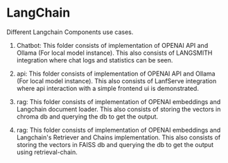 # LangChain
Different Langchain Components use cases.
1. Chatbot:
    This folder consists of implementation of OPENAI API and Ollama (For local model instance). This also consists of LANGSMITH integration where chat logs and statistics can be seen.

2. api:
    This folder consists of implementation of OPENAI API and Ollama (For local model instance). This also consists of LanfServe integration where api interaction with a simple frontend ui is demonstrated.

3. rag:
    This folder consists of implementation of OPENAI embeddings and Langchain document loader. This also consists of storing the vectors in chroma db and querying the db to get the output.

4. rag:
    This folder consists of implementation of OPENAI embeddings and Langchain's Retriever and Chains implementation. This also consists of storing the vectors in FAISS db and querying the db to get the output using retrieval-chain.
